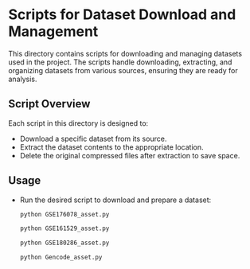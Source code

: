 # Scripts for Dataset Download and Management

This directory contains scripts for downloading and managing datasets used in the project. The scripts handle downloading, extracting, and organizing datasets from various sources, ensuring they are ready for analysis.

## Script Overview

Each script in this directory is designed to:

- Download a specific dataset from its source.
- Extract the dataset contents to the appropriate location.
- Delete the original compressed files after extraction to save space.

## Usage

- Run the desired script to download and prepare a dataset:
    ```bash
    python GSE176078_asset.py
    ```

    ```bash
    python GSE161529_asset.py
    ```

    ```bash
    python GSE180286_asset.py
    ```

    ```bash
    python Gencode_asset.py
    ```
